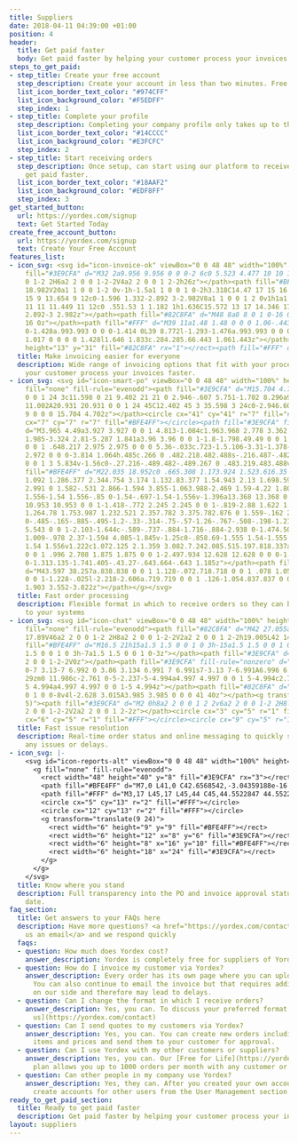 ```yaml
---
title: Suppliers
date: 2018-04-11 04:39:00 +01:00
position: 4
header:
  title: Get paid faster
  body: Get paid faster by helping your customer process your invoices faster.
steps_to_get_paid:
- step_title: Create your free account
  step_description: Create your account in less than two minutes. Free for life.
  list_icon_border_text_color: "#974CFF"
  list_icon_background_color: "#F5EDFF"
  step_index: 1
- step_title: Complete your profile
  step_description: Completing your company profile only takes up to three minutes.
  list_icon_border_text_color: "#14CCCC"
  list_icon_background_color: "#E3FCFC"
  step_index: 2
- step_title: Start receiving orders
  step_description: Once setup, can start using our platform to receive orders and
    get paid faster.
  list_icon_border_text_color: "#18AAF2"
  list_icon_background_color: "#EDF8FF"
  step_index: 3
get_started_button:
  url: https://yordex.com/signup
  text: Get Started Today
create_free_account_button:
  url: https://yordex.com/signup
  text: Create Your Free Account
features_list:
- icon_svg: <svg id="icon-invoice-ok" viewBox="0 0 48 48" width="100%" height="100%"><path
    fill="#3E9CFA" d="M32 2a9.956 9.956 0 0 0-2 6c0 5.523 4.477 10 10 10v28a2 2 0
    0 1-2 2H6a2 2 0 0 1-2-2V4a2 2 0 0 1 2-2h26z"></path><path fill="#BFE4FF" d="M14
    18.982V20a1 1 0 0 1-2 0v-1h-1.5a1 1 0 0 1 0-2h3.318C14.47 17 15 16.551 15 16c0-.551-.53-1-1.182-1h-1.636C10.428
    15 9 13.654 9 12c0-1.596 1.332-2.892 3-2.982V8a1 1 0 0 1 2 0v1h1a1 1 0 0 1 0 2h-2.818C11.53
    11 11 11.449 11 12c0 .551.53 1 1.182 1h1.636C15.572 13 17 14.346 17 16c0 1.596-1.332
    2.892-3 2.982z"></path><path fill="#82C8FA" d="M48 8a8 8 0 1 0-16 0 8 8 0 0 0
    16 0z"></path><path fill="#FFF" d="M39 11a1.48 1.48 0 0 0 1.06-.443l3.648-3.833c.39-.395.39-1.033
    0-1.428a.993.993 0 0 0-1.414 0L39 8.772l-1.293-1.476a.993.993 0 0 0-1.414 0 1.017
    1.017 0 0 0 0 1.428l1.646 1.833c.284.285.66.443 1.061.443z"></path><rect width="19"
    height="13" y="31" fill="#82C8FA" rx="1"></rect><path fill="#FFF" d="M0 34h19v2H0z"></path></svg>
  title: Make invoicing easier for everyone
  description: Wide range of invoicing options that fit with your process while helping
    your customer process your invoices faster.
- icon_svg: <svg id="icon-smart-po" viewBox="0 0 48 48" width="100%" height="100%"><g
    fill="none" fill-rule="evenodd"><path fill="#3E9CFA" d="M15.704 4.702A20.931 20.931
    0 0 1 24 3c11.598 0 21 9.402 21 21 0 2.946-.607 5.751-1.702 8.296a9 9 0 0 0-11.002
    11.002A20.931 20.931 0 0 1 24 45C12.402 45 3 35.598 3 24c0-2.946.607-5.751 1.702-8.296A9
    9 0 0 0 15.704 4.702z"></path><circle cx="41" cy="41" r="7" fill="#82C8FA"></circle><circle
    cx="7" cy="7" r="7" fill="#BFE4FF"></circle><path fill="#3E9CFA" fill-rule="nonzero"
    d="M3.965 4.49a3.927 3.927 0 0 1 4.813-1.084c1.963.968 2.778 3.362 1.82 5.347-.957
    1.985-3.324 2.81-5.287 1.841a3.96 3.96 0 0 1-1.8-1.798.49.49 0 0 1 .214-.655.48.48
    0 0 1 .648.217 2.975 2.975 0 0 0 5.36-.033c.723-1.5.106-3.31-1.378-4.043a2.972
    2.972 0 0 0-3.814 1.064h.485c.266 0 .482.218.482.488s-.216.487-.482.487H3.482A.485.485
    0 0 1 3 5.834v-1.56c0-.27.216-.489.482-.489.267 0 .483.219.483.488v.217z"></path><path
    fill="#BFE4FF" d="M22.035 18.952c0 .665.308 1.173.924 1.523.616.35 1.567.714 2.853
    1.092 1.286.377 2.344.754 3.174 1.132.83.377 1.54.943 2.13 1.698.59.754.884 1.752.884
    2.991 0 1.582-.531 2.866-1.594 3.855-1.063.988-2.469 1.59-4.22 1.805v1.396c0 .86-.689
    1.556-1.54 1.556-.85 0-1.54-.697-1.54-1.556v-1.396a13.368 13.368 0 0 1-3.643-.997
    10.953 10.953 0 0 1-1.418-.772 2.245 2.245 0 0 1-.819-2.88 1.622 1.622 0 0 1 2.359-.65c.68.451
    1.264.78 1.753.987 1.232.521 2.357.782 3.375.782.876 0 1.559-.162 2.05-.485.49-.324.736-.791.736-1.402
    0-.485-.165-.885-.495-1.2-.33-.314-.75-.57-1.26-.767-.508-.198-1.21-.423-2.102-.674-1.286-.36-2.335-.719-3.148-1.078a5.543
    5.543 0 0 1-2.103-1.644c-.589-.737-.884-1.716-.884-2.938 0-1.474.505-2.7 1.514-3.68
    1.009-.978 2.37-1.594 4.085-1.845v-1.25c0-.858.69-1.555 1.54-1.555.851 0 1.54.697
    1.54 1.556v1.222c1.072.125 2.1.359 3.082.7.242.085.515.197.818.337a2.051 2.051
    0 0 1 .996 2.708 1.875 1.875 0 0 1-2.497.934 12.628 12.628 0 0 0-1.394-.57c-1.08-.35-2.004-.525-2.772-.525-.732
    0-1.313.135-1.741.405-.43.27-.643.664-.643 1.185z"></path><path fill="#FFF" fill-rule="nonzero"
    d="M43.597 38.257a.838.838 0 0 1 1.128-.072.718.718 0 0 1 .078 1.058l-4.182 4.5a.835.835
    0 0 1-1.228-.025l-2.218-2.606a.719.719 0 0 1 .126-1.054.837.837 0 0 1 1.124.118l1.62
    1.903 3.552-3.822z"></path></g></svg>
  title: Fast order processing
  description: Flexible format in which to receive orders so they can be sent directly
    to your systems
- icon_svg: <svg id="icon-chat" viewBox="0 0 48 48" width="100%" height="100%"><g
    fill="none" fill-rule="evenodd"><path fill="#82C8FA" d="M42 27.055a9 9 0 1 0 0
    17.89V46a2 2 0 0 1-2 2H8a2 2 0 0 1-2-2V2a2 2 0 0 1 2-2h19.005L42 14.942v12.113z"></path><path
    fill="#BFE4FF" d="M16.5 21h15a1.5 1.5 0 0 1 0 3h-15a1.5 1.5 0 0 1 0-3zm0 6h7a1.5
    1.5 0 0 1 0 3h-7a1.5 1.5 0 0 1 0-3z"></path><path fill="#3E9CFA" d="M27 0l15 15H29a2
    2 0 0 1-2-2V0z"></path><path fill="#3E9CFA" fill-rule="nonzero" d="M41 29c-3.866
    0-7 3.13-7 6.992 0 3.86 3.134 6.991 7 6.991s7-3.13 7-6.991A6.996 6.996 0 0 0 41
    29zm0 11.986c-2.761 0-5-2.237-5-4.994a4.997 4.997 0 0 1 5-4.994c2.762 0 5 2.235
    5 4.994a4.997 4.997 0 0 1-5 4.994z"></path><path fill="#82C8FA" d="M41 40a4 4
    0 1 0 0-8v4l-2.628 3.015A3.985 3.985 0 0 0 41 40z"></path><g transform="translate(0
    5)"><path fill="#3E9CFA" d="M2 0h8a2 2 0 0 1 2 2v6a2 2 0 0 1-2 2H8l-2 2-2-2H2a2
    2 0 0 1-2-2V2a2 2 0 0 1 2-2z"></path><circle cx="3" cy="5" r="1" fill="#FFF"></circle><circle
    cx="6" cy="5" r="1" fill="#FFF"></circle><circle cx="9" cy="5" r="1" fill="#FFF"></circle></g></g></svg>
  title: Fast issue resolution
  description: Real-time order status and online messaging to quickly spot and resolve
    any issues or delays.
- icon_svg: |-
    <svg id="icon-reports-alt" viewBox="0 0 48 48" width="100%" height="100%">
      <g fill="none" fill-rule="evenodd">
        <rect width="48" height="40" y="8" fill="#3E9CFA" rx="3"></rect>
        <path fill="#BFE4FF" d="M7,0 L41,0 C42.6568542,-3.04359188e-16 44,1.34314575 44,3 L44,6 L4,6 L4,3 C4,1.34314575 5.34314575,3.04359188e-16 7,0 Z"></path>
        <path fill="#FFF" d="M3,17 L45,17 L45,44 C45,44.5522847 44.5522847,45 44,45 L4,45 C3.44771525,45 3,44.5522847 3,44 L3,17 Z"></path>
        <circle cx="5" cy="13" r="2" fill="#FFF"></circle>
        <circle cx="12" cy="13" r="2" fill="#FFF"></circle>
        <g transform="translate(9 24)">
          <rect width="6" height="9" y="9" fill="#BFE4FF"></rect>
          <rect width="6" height="12" x="8" y="6" fill="#3E9CFA"></rect>
          <rect width="6" height="8" x="16" y="10" fill="#BFE4FF"></rect>
          <rect width="6" height="18" x="24" fill="#3E9CFA"></rect>
        </g>
      </g>
    </svg>
  title: Know where you stand
  description: Full transparency into the PO and invoice approval status and payment
    date.
faq_section:
  title: Get answers to your FAQs here
  description: Have more questions? <a href="https://yordex.com/contact" class="o-underline-link">Send
    us an email</a> and we respond quickly
  faqs:
  - question: How much does Yordex cost?
    answer_description: Yordex is completely free for suppliers of Yordex customers.
  - question: How do I invoice my customer via Yordex?
    answer_description: Every order has its own page where you can upload the invoice.
      You can also continue to email the invoice but that requires additional processing
      on our side and therefore may lead to delays.
  - question: Can I change the format in which I receive orders?
    answer_description: Yes, you can. To discuss your preferred format, please [Contact
      us](https://yordex.com/contact)
  - question: Can I send quotes to my customers via Yordex?
    answer_description: Yes, you can. You can create new orders including all line
      items and prices and send them to your customer for approval.
  - question: Can I use Yordex with my other customers or suppliers?
    answer_description: Yes, you can. Our [Free for Life](https://yordex.com/accounts-payable-software-pricing)
      plan allows you up to 1000 orders per month with any customer or supplier.
  - question: Can other people in my company use Yordex?
    answer_description: Yes, they can. After you created your own account, you can
      create accounts for other users from the User Management section of our application.
ready_to_get_paid_section:
  title: Ready to get paid faster
  description: Get paid faster by helping your customer process your invoices faster.
layout: suppliers
---
```



